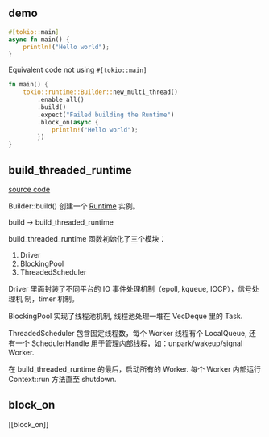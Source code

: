 ## demo

```rust
#[tokio::main]
async fn main() {
    println!("Hello world");
}
```

Equivalent code not using `#[tokio::main]`

```rust
fn main() {
    tokio::runtime::Builder::new_multi_thread()
        .enable_all()
        .build()
        .expect("Failed building the Runtime")
        .block_on(async {
            println!("Hello world");
        })
}
```

## build_threaded_runtime

[source code](https://github.com/tokio-rs/tokio/blob/70569bd0090a3f64aa23c5fccc1d434e04bd90b0/tokio/src/runtime/builder.rs#L1245)

Builder::build() 创建一个 [Runtime](./runtime_intro.md) 实例。

build -> build_threaded_runtime

build_threaded_runtime 函数初始化了三个模块：

1. Driver
2. BlockingPool
3. ThreadedScheduler

Driver 里面封装了不同平台的 IO 事件处理机制（epoll, kqueue, IOCP），信号处理机
制，timer 机制。

BlockingPool 实现了线程池机制, 线程池处理一堆在 VecDeque 里的 Task.

ThreadedScheduler 包含固定线程数，每个 Worker 线程有个 LocalQueue, 还有一个
SchedulerHandle 用于管理内部线程，如：unpark/wakeup/signal Worker.

在 build_threaded_runtime 的最后，启动所有的 Worker. 每个 Worker 内部运行
Context::run 方法直至 shutdown.

## block_on

[[block_on]]
